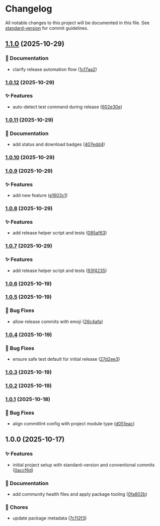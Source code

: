 # Changelog

All notable changes to this project will be documented in this file. See [standard-version](https://github.com/conventional-changelog/standard-version) for commit guidelines.

## [1.1.0](https://github.com/programinglive/commiter/compare/v1.0.12...v1.1.0) (2025-10-29)


### 📝 Documentation

* clarify release automation flow ([1cf7aa2](https://github.com/programinglive/commiter/commit/1cf7aa2432f371eac69d6931c8a497991686bfc6))

### [1.0.12](https://github.com/programinglive/commiter/compare/v1.0.11...v1.0.12) (2025-10-29)


### ✨ Features

* auto-detect test command during release ([602e30e](https://github.com/programinglive/commiter/commit/602e30e94ff7c58b35f8c54bd495c0334352c72c))

### [1.0.11](https://github.com/programinglive/commiter/compare/v1.0.10...v1.0.11) (2025-10-29)


### 📝 Documentation

* add status and download badges ([407edd4](https://github.com/programinglive/commiter/commit/407edd48d5cf88bfcd3c9e272f83b90ed648b6ce))

### [1.0.10](https://github.com/programinglive/commiter/compare/v1.0.9...v1.0.10) (2025-10-29)

### [1.0.9](https://github.com/programinglive/commiter/compare/v1.0.8...v1.0.9) (2025-10-29)


### ✨ Features

* add new feature ([e1603c1](https://github.com/programinglive/commiter/commit/e1603c144823dd54f077de3f16c5c764d2066fe7))

### [1.0.8](https://github.com/programinglive/commiter/compare/v1.0.7...v1.0.8) (2025-10-29)


### ✨ Features

* add release helper script and tests ([085af63](https://github.com/programinglive/commiter/commit/085af631d2c53725f125d0f48b1221bc81830288))

### [1.0.7](https://github.com/programinglive/commiter/compare/v1.0.6...v1.0.7) (2025-10-29)


### ✨ Features

* add release helper script and tests ([93f4235](https://github.com/programinglive/commiter/commit/93f4235c3cf2e34b77b78ba51c0337cf89e564df))

### [1.0.6](https://github.com/programinglive/commiter/compare/v1.0.5...v1.0.6) (2025-10-19)

### [1.0.5](https://github.com/programinglive/commiter/compare/v1.0.4...v1.0.5) (2025-10-19)


### 🐛 Bug Fixes

* allow release commits with emoji ([26c4afa](https://github.com/programinglive/commiter/commit/26c4afa26fc7c11c91ac576dcba197cba5d3d98a))

### [1.0.4](https://github.com/programinglive/commiter/compare/v1.0.3...v1.0.4) (2025-10-19)


### 🐛 Bug Fixes

* ensure safe test default for initial release ([27d2ee3](https://github.com/programinglive/commiter/commit/27d2ee35d1e558ef459a61e41627305997621392))

### [1.0.3](https://github.com/programinglive/commiter/compare/v1.0.2...v1.0.3) (2025-10-19)

### [1.0.2](https://github.com/programinglive/commiter/compare/v1.0.1...v1.0.2) (2025-10-19)

### [1.0.1](https://github.com/programinglive/commiter/compare/v1.0.0...v1.0.1) (2025-10-18)


### 🐛 Bug Fixes

* align commitlint config with project module type ([d051eac](https://github.com/programinglive/commiter/commit/d051eace5471d0c54fd8de6a3bede6a0df020dad))

## 1.0.0 (2025-10-17)


### ✨ Features

* initial project setup with standard-version and conventional commits ([0accf6d](https://github.com/programinglive/commiter/commit/0accf6dba678c1946629aa3f1b691bea7e20cd95))


### 📝 Documentation

* add community health files and apply package tooling ([0fa802b](https://github.com/programinglive/commiter/commit/0fa802b6129053d3f32030cec561e5926dd09c42))


### 🧹 Chores

* update package metadata ([7c112f3](https://github.com/programinglive/commiter/commit/7c112f3d82e2c92ed31fa3e60fafd5ca0429184d))
